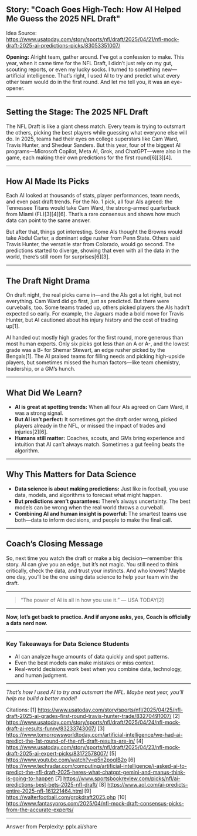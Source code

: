 ## Story: "Coach Goes High-Tech: How AI Helped Me Guess the 2025 NFL Draft"

Idea Source: https://www.usatoday.com/story/sports/nfl/draft/2025/04/21/nfl-mock-draft-2025-ai-predictions-picks/83053351007/

**Opening:**
Alright team, gather around. I’ve got a confession to make. This year, when it came time for the NFL Draft, I didn’t just rely on my gut, scouting reports, or even my lucky socks. I turned to something new—artificial intelligence. That’s right, I used AI to try and predict what every other team would do in the first round. And let me tell you, it was an eye-opener.

---

## **Setting the Stage: The 2025 NFL Draft**

The NFL Draft is like a giant chess match. Every team is trying to outsmart the others, picking the best players while guessing what everyone else will do. In 2025, teams had their eyes on college superstars like Cam Ward, Travis Hunter, and Shedeur Sanders. But this year, four of the biggest AI programs—Microsoft Copilot, Meta AI, Grok, and ChatGPT—were also in the game, each making their own predictions for the first round[6][3][4].

---

## **How AI Made Its Picks**

Each AI looked at thousands of stats, player performances, team needs, and even past draft trends. For the No. 1 pick, all four AIs agreed: the Tennessee Titans would take Cam Ward, the strong-armed quarterback from Miami (FL)[3][4][6]. That’s a rare consensus and shows how much data can point to the same answer.

But after that, things got interesting. Some AIs thought the Browns would take Abdul Carter, a dominant edge rusher from Penn State. Others said Travis Hunter, the versatile star from Colorado, would go second. The predictions started to diverge, showing that even with all the data in the world, there’s still room for surprises[6][3].

---

## **The Draft Night Drama**

On draft night, the real picks came in—and the AIs got a lot right, but not everything. Cam Ward did go first, just as predicted. But there were curveballs, too. Some teams traded up, others picked players the AIs hadn’t expected so early. For example, the Jaguars made a bold move for Travis Hunter, but AI cautioned about his injury history and the cost of trading up[1].

AI handed out mostly high grades for the first round, more generous than most human experts. Only six picks got less than an A or A-, and the lowest grade was a B- for Shemar Stewart, an edge rusher picked by the Bengals[1]. The AI praised teams for filling needs and picking high-upside players, but sometimes missed the human factors—like team chemistry, leadership, or a GM’s hunch.

---

## **What Did We Learn?**

- **AI is great at spotting trends:** When all four AIs agreed on Cam Ward, it was a strong signal.
- **But AI isn’t perfect:** It sometimes got the draft order wrong, picked players already in the NFL, or missed the impact of trades and injuries[2][6].
- **Humans still matter:** Coaches, scouts, and GMs bring experience and intuition that AI can’t always match. Sometimes a gut feeling beats the algorithm.

---

## **Why This Matters for Data Science**

- **Data science is about making predictions:** Just like in football, you use data, models, and algorithms to forecast what might happen.
- **But predictions aren’t guarantees:** There’s always uncertainty. The best models can be wrong when the real world throws a curveball.
- **Combining AI and human insight is powerful:** The smartest teams use both—data to inform decisions, and people to make the final call.

---

## **Coach’s Closing Message**

So, next time you watch the draft or make a big decision—remember this story. AI can give you an edge, but it’s not magic. You still need to think critically, check the data, and trust your instincts. And who knows? Maybe one day, you’ll be the one using data science to help your team win the draft.

---

> “The power of AI is all in how you use it.” — USA TODAY[2]

---

**Now, let’s get back to practice. And if anyone asks, yes, Coach is officially a data nerd now.**

---

### **Key Takeaways for Data Science Students**
- AI can analyze huge amounts of data quickly and spot patterns.
- Even the best models can make mistakes or miss context.
- Real-world decisions work best when you combine data, technology, and human judgment.

---

*That’s how I used AI to try and outsmart the NFL. Maybe next year, you’ll help me build a better model!*

Citations:
[1] https://www.usatoday.com/story/sports/nfl/2025/04/25/nfl-draft-2025-ai-grades-first-round-travis-hunter-trade/83270491007/
[2] https://www.usatoday.com/story/sports/nfl/draft/2025/04/24/nfl-mock-draft-ai-results-funny/83233743007/
[3] https://www.tomorrowsworldtoday.com/artificial-intelligence/we-had-ai-predict-the-1st-round-of-the-nfl-draft-results-are-in/
[4] https://www.usatoday.com/story/sports/nfl/draft/2025/04/23/nfl-mock-draft-2025-ai-expert-picks/83172578007/
[5] https://www.youtube.com/watch?v=p5n2pogIB2o
[6] https://www.techradar.com/computing/artificial-intelligence/i-asked-ai-to-predict-the-nfl-draft-2025-heres-what-chatgpt-gemini-and-manus-think-is-going-to-happen
[7] https://www.sportsbookreview.com/picks/nfl/ai-predictions-best-bets-2025-nfl-draft/
[8] https://www.aol.com/ai-predicts-entire-2025-nfl-161221464.html
[9] https://walterfootball.com/grokdraft2025.php
[10] https://www.fantasypros.com/2025/04/nfl-mock-draft-consensus-picks-from-the-accurate-experts/

---
Answer from Perplexity: pplx.ai/share
